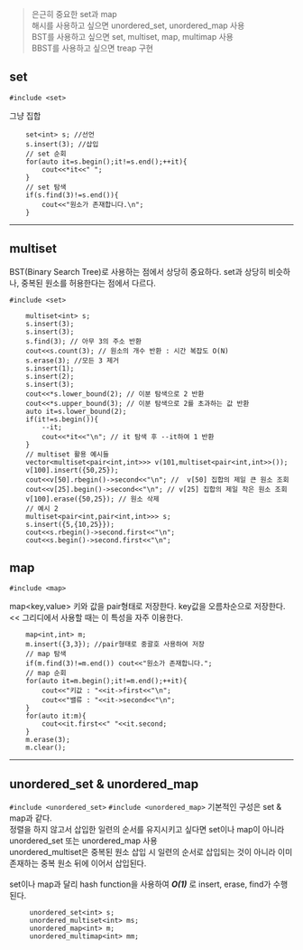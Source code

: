 > 은근히 중요한 set과 map<br/>
> 해시를 사용하고 싶으면 unordered_set, unordered_map 사용<br/>
> BST를 사용하고 싶으면 set, multiset, map, multimap 사용<br/>
> BBST를 사용하고 싶으면 treap 구현
## set

`#include <set>`

그냥 집합


```
    set<int> s; //선언
    s.insert(3); //삽입
    // set 순회
    for(auto it=s.begin();it!=s.end();++it){
        cout<<*it<<" ";
    }
    // set 탐색
    if(s.find(3)!=s.end()){
        cout<<"원소가 존재합니다.\n";
    }

```

---

## multiset

BST(Binary Search Tree)로 사용하는 점에서 상당히 중요하다.
set과 상당히 비슷하나, 중복된 원소를 허용한다는 점에서 다르다.

`#include <set>`

```
    multiset<int> s;
    s.insert(3);
    s.insert(3);
    s.find(3); // 아무 3의 주소 반환
    cout<<s.count(3); // 원소의 개수 반환 : 시간 복잡도 O(N)
    s.erase(3); //모든 3 제거
    s.insert(1);
    s.insert(2);
    s.insert(3);
    cout<<*s.lower_bound(2); // 이분 탐색으로 2 반환
    cout<<*s.upper_bound(3); // 이분 탐색으로 2를 초과하는 값 반환
    auto it=s.lower_bound(2);
    if(it!=s.begin()){
        --it;
        cout<<*it<<"\n"; // it 탐색 후 --it하여 1 반환
    }
    // multiset 활용 예시들
    vector<multiset<pair<int,int>>> v(101,multiset<pair<int,int>>());
    v[100].insert({50,25});
    cout<<v[50].rbegin()->second<<"\n"; //  v[50] 집합의 제일 큰 원소 조회
    cout<<v[25].begin()->second<<"\n"; // v[25] 집합의 제일 작은 원소 조회
    v[100].erase({50,25}); // 원소 삭제
    // 예시 2
    multiset<pair<int,pair<int,int>>> s;
    s.insert({5,{10,25}});
    cout<<s.rbegin()->second.first<<"\n";
    cout<<s.begin()->second.first<<"\n";
```

## map

 `#include <map>`

map<key,value>
키와 값을 pair형태로 저장한다. 
key값을 오름차순으로 저장한다. << 그리디에서 사용할 때는 이 특성을 자주 이용한다.

```
    map<int,int> m;
    m.insert({3,3}); //pair형태로 중괄호 사용하여 저장
    // map 탐색
    if(m.find(3)!=m.end()) cout<<"원소가 존재합니다.";
    // map 순회
    for(auto it=m.begin();it!=m.end();++it){
        cout<<"키값 : "<<it->first<<"\n";
        cout<<"밸류 : "<<it->second<<"\n";
    }
    for(auto it:m){
        cout<<it.first<<" "<<it.second;
    }
    m.erase(3);
    m.clear();
```

---

## unordered_set & unordered_map

`#include <unordered_set>`
`#include <unordered_map>`
기본적인 구성은 set & map과 같다.<br>
정렬을 하지 않고서 삽입한 일련의 순서를 유지시키고 싶다면 set이나 map이 아니라 unordered_set 또는 unordered_map 사용<br>
unordered_multiset은 중복된 원소 삽입 시 일련의 순서로 삽입되는 것이 아니라 이미 존재하는 중복 원소 뒤에 이어서 삽입된다.<br>
<br>
set이나 map과 달리 hash function을 사용하여 ***O(1)*** 로 insert, erase, find가 수행된다.

```
     unordered_set<int> s;
     unordered_multiset<int> ms;
     unordered_map<int> m;
     unordered_multimap<int> mm;
```
